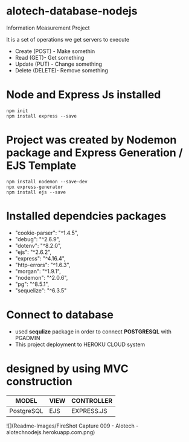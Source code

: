 # alotech-database-nodejs
Information Measurement Project

It is a set of operations we get servers to execute 

* Create (POST) - Make somethin
* Read (GET)- Get something
* Update (PUT) - Change something
* Delete (DELETE)- Remove something

# Node and Express Js installed
``` 
npm init 
npm install express --save
```
# Project was created by Nodemon package and Express Generation / EJS Template
``` 
npm install nodemon --save-dev
npx express-generator
npm install ejs --save
```
# Installed dependcies packages
- "cookie-parser": "^1.4.5",
- "debug": "^2.6.9",
- "dotenv": "^8.2.0",
- "ejs": "^2.6.2",
- "express": "^4.16.4",
- "http-errors": "^1.6.3",
- "morgan": "^1.9.1",
- "nodemon": "^2.0.6",
- "pg": "^8.5.1",
- "sequelize": "^6.3.5"

# Connect to database
* used <b>sequlize</b> package in order to connect <b>POSTGRESQL</b> with PGADMIN
* This project deployment to HEROKU CLOUD system

# designed by using MVC construction
| MODEL | VIEW | CONTROLLER |
|---| --- | --- |
| PostgreSQL | EJS | EXPRESS.JS |

![](Readme-Images/FireShot Capture 009 - Alotech - alotechnodejs.herokuapp.com.png)

